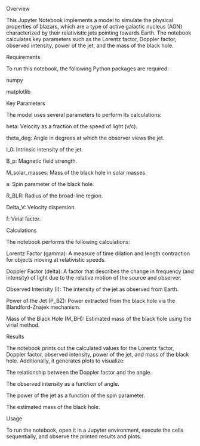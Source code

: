 Overview

This Jupyter Notebook implements a model to simulate the physical properties of blazars, which are a type of active galactic nucleus (AGN) characterized by their relativistic jets pointing towards Earth. The notebook calculates key parameters such as the Lorentz factor, Doppler factor, observed intensity, power of the jet, and the mass of the black hole.


Requirements

To run this notebook, the following Python packages are required:

numpy

matplotlib


Key Parameters

The model uses several parameters to perform its calculations:

beta: Velocity as a fraction of the speed of light (v/c).

theta_deg: Angle in degrees at which the observer views the jet.

I_0: Intrinsic intensity of the jet.

B_p: Magnetic field strength.

M_solar_masses: Mass of the black hole in solar masses.

a: Spin parameter of the black hole.

R_BLR: Radius of the broad-line region.

Delta_V: Velocity dispersion.

f: Virial factor.


Calculations

The notebook performs the following calculations:

Lorentz Factor (gamma): A measure of time dilation and length contraction for objects moving at relativistic speeds.

Doppler Factor (delta): A factor that describes the change in frequency (and intensity) of light due to the relative motion of the source and observer.

Observed Intensity (I): The intensity of the jet as observed from Earth.

Power of the Jet (P_BZ): Power extracted from the black hole via the Blandford-Znajek mechanism.

Mass of the Black Hole (M_BH): Estimated mass of the black hole using the virial method.


Results

The notebook prints out the calculated values for the Lorentz factor, Doppler factor, observed intensity, power of the jet, and mass of the black hole. Additionally, it generates plots to visualize:

The relationship between the Doppler factor and the angle.

The observed intensity as a function of angle.

The power of the jet as a function of the spin parameter.

The estimated mass of the black hole.


Usage

To run the notebook, open it in a Jupyter environment, execute the cells sequentially, and observe the printed results and plots.
